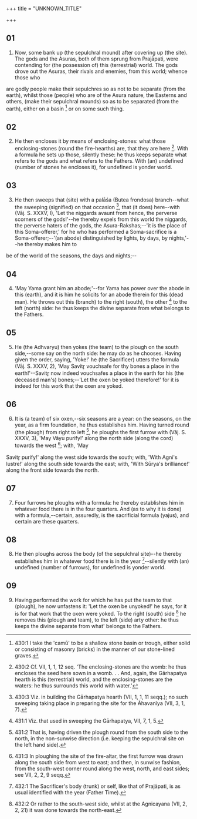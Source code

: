 +++
title = "UNKNOWN_TITLE"

+++


## 01
1. Now, some bank up (the sepulchral mound) after covering up (the site). The gods and the Asuras, both of them sprung from Prajāpati, were contending for (the possession of) this (terrestrial) world. The gods drove out the Asuras, their rivals and enemies, from this world; whence those who

are godly people make their sepulchres so as not to be separate (from the earth), whilst those (people) who are of the Asura nature, the Easterns and others, (make their sepulchral mounds) so as to be separated (from the earth), either on a basin [^fn_1139] or on some such thing.

[^fn_1139]: 430:1 I take the 'camū' to be a shallow stone basin or trough, either solid or consisting of masonry (bricks) in the manner of our stone-lined graves.

## 02
2. He then encloses it by means of enclosing-stones: what those enclosing-stones (round the fire-hearths) are, that they are here [^fn_1140]. With a formula he sets up those, silently these: he thus keeps separate what refers to the gods and what refers to the Fathers. With (an) undefined (number of stones he encloses it), for undefined is yonder world.

[^fn_1140]: 430:2 Cf. VII, 1, 1, 12 seq. 'The enclosing-stones are the womb: he thus encloses the seed here sown in a womb. . . And, again, the Gārhapatya hearth is this (terrestrial) world, and the enclosing-stones are the waters: he thus surrounds this world with water.'

## 03
3. He then sweeps that (site) with a palāśa (Butea frondosa) branch--what the sweeping (signified) on that occasion [^fn_1141], that (it does) here--with (Vāj. S. XXXV, I), 'Let the niggards avaunt from hence, the perverse scorners of the gods!'--he thereby expels from this world the niggards, the perverse haters of the gods, the Asura-Rakshas;--'it is the place of this Soma-offerer,' for he who has performed a Soma-sacrifice is a Soma-offerer;--'(an abode) distinguished by lights, by days, by nights,'--he thereby makes him to

[^fn_1141]: 430:3 Viz. in building the Gārhapatya hearth (VII, 1, 1, 11 seqq.); no such sweeping taking place in preparing the site for the Āhavanīya (VII, 3, 1, 7).

be of the world of the seasons, the days and nights;--

## 04
4. 'May Yama grant him an abode;'--for Yama has power over the abode in this (earth), and it is him he solicits for an abode therein for this (dead man). He throws out this (branch) to the right (south), the other [^fn_1142] to the left (north) side: he thus keeps the divine separate from what belongs to the Fathers.

[^fn_1142]: 431:1 Viz. that used in sweeping the Gārhapatya, VII, 7, 1, 5.

## 05
5. He (the Adhvaryu) then yokes (the team) to the plough on the south side,--some say on the north side: he may do as he chooses. Having given the order, saying, 'Yoke!' he (the Sacrificer) utters the formula (Vāj. S. XXXV, 2), 'May Savitr̥ vouchsafe for thy bones a place in the earth!'--Savitr̥ now indeed vouchsafes a place in the earth for his (the deceased man's) bones;--'Let the oxen be yoked therefore!' for it is indeed for this work that the oxen are yoked.

## 06
6. It is (a team) of six oxen,--six seasons are a year: on the seasons, on the year, as a firm foundation, he thus establishes him. Having turned round (the plough) from right to left [^fn_1143], he ploughs the first furrow with (Vāj. S. XXXV, 3), 'May Vāyu purify!' along the north side (along the cord) towards the west [^fn_1144]; with, 'May

[^fn_1143]: 431:2 That is, having driven the plough round from the south side to the north, in the non-sunwise direction (i.e. keeping the sepulchral site on the left hand side).

[^fn_1144]: 431:3 In ploughing the site of the fire-altar, the first furrow was drawn along the south side from west to east; and then, in sunwise fashion, from the south-west corner round along the west, north, and east sides; see VII, 2, 2, 9 seqq.

 Savitr̥ purify!' along the west side towards the south; with, 'With Agni's lustre!' along the south side towards the east; with, 'With Sūrya's brilliance!' along the front side towards the north.

## 07
7. Four furrows he ploughs with a formula: he thereby establishes him in whatever food there is in the four quarters. And (as to why it is done) with a formula,--certain, assuredly, is the sacrificial formula (yajus), and certain are these quarters.

## 08
8. He then ploughs across the body (of the sepulchral site)--he thereby establishes him in whatever food there is in the year [^fn_1145]--silently with (an) undefined (number of furrows), for undefined is yonder world.

[^fn_1145]: 432:1 The Sacrificer's body (trunk) or self, like that of Prajāpati, is as usual identified with the year (Father Time).

## 09
9. Having performed the work for which he has put the team to that (plough), he now unfastens it: 'Let the oxen be unyoked!' he says, for it is for that work that the oxen were yoked. To the right (south) side [^fn_1146] he removes this (plough and team), to the left (side) arty other: he thus keeps the divine separate from what' belongs to the Fathers.

[^fn_1146]: 432:2 Or rather to the south-west side, whilst at the Agnicayana (VII, 2, 2, 21) it was done towards the north-east.

